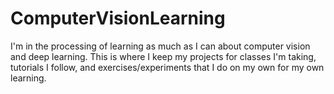 # ComputerVisionLearning
I'm in the processing of learning as much as I can about computer vision and deep learning.
This is where I keep my projects for classes I'm taking, tutorials I follow, and exercises/experiments that I do on my own for my own learning.
